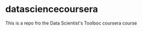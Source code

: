 datasciencecoursera
===================

This is a repo fro the Data Scientist's Toolboc coursera course
